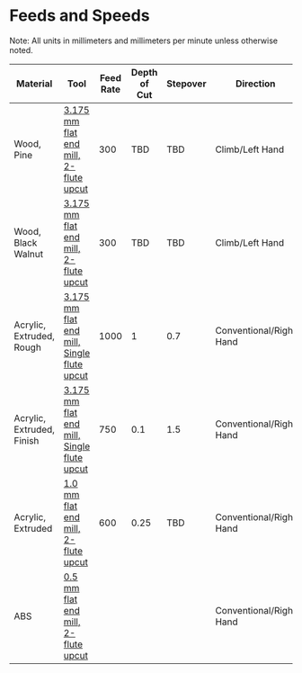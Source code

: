# Feeds and Speeds

Note: All units in millimeters and millimeters per minute unless otherwise noted.

| Material | Tool | Feed Rate | Depth of Cut |  Stepover | Direction | Notes |
| -------- | ---  | --------- | ------------ | ----------------- | ------------------ | ----- |
| Wood, Pine         | [3.175 mm flat end mill, 2-flute upcut](tools-n-bits.md#3175mm-dia-2-flute-upcut-carbide)| 300 | TBD | TBD | Climb/Left Hand |
| Wood, Black Walnut | [3.175 mm flat end mill, 2-flute upcut](tools-n-bits.md#3175mm-dia-2-flute-upcut-carbide)| 300 | TBD | TBD | Climb/Left Hand |
| Acrylic, Extruded, Rough  | [3.175 mm flat end mill, Single flute upcut](tools-n-bits.md#3175mm-dia-single-flute-upcut-carbide) | 1000 | 1 | 0.7 |  Conventional/Right Hand||
| Acrylic, Extruded, Finish | [3.175 mm flat end mill, Single flute upcut](tools-n-bits.md#3175mm-dia-single-flute-upcut-carbide) | 750 | 0.1 | 1.5 |  Conventional/Right Hand||
| Acrylic, Extruded  | [1.0 mm flat end mill, 2-flute upcut](tools-n-bits.md#10mm-dia-2-flute-upcut-carbide) |  600 | 0.25 | TBD |  Conventional/Right Hand||
| ABS | [0.5 mm flat end mill, 2-flute upcut](https://www.adafruit.com/product/2072) | <feed> | <doc> | <so> | Conventional/Right Hand | | 
